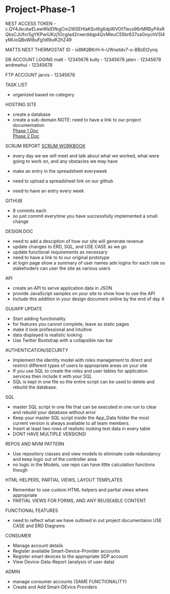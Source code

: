 # Project-Phase-1


NEST ACCESS TOKEN - c.QY4JkcdwELewWkIDfbgCm2WSEHlaKSvI6g6dpWVOf7levs96rMRByP4xRQksCJUfxrSgYKPwiUKzj1OcgIad2nxerddqp4QvMleuC55br637xaGnychVSl4yMUoQBoWI8uFg1dI9uiK2hZ49

MATTS NEST THERMOSTAT ID - is8MQBKrH-h-UWxetdv7-o-BBzEt2ynq

DB ACCOUNT LOGINS
matt  - 12345678
kully - 12345678
jalen - 12345678
andrewhui - 12345678

FTP ACCOUNT
jarvis - 12345678

TASK LIST
- organized based on category

HOSTING SITE
- create a database
- create a sub-domain
NOTE: need to have a link to our project documentation <br />
<a href="https://docs.google.com/document/d/1BG0bNsRnXf0A33e9JqfzS1bX-fSvMgQm82LkPoSp6oU/edit">Phase 1 Doc</a> <br />
<a href="https://drive.google.com/file/d/0B2Rf6NjOLm0STEVMM0k5NG9rT0U/view"> Phase 2 Doc</a>


SCRUM REPORT
<a href="https://docs.google.com/spreadsheets/d/13wK3IDOIXoELkOKrfKZqpV1CEgoW1tzqH1dYrdCpG3A/edit?invite=CKTu2IsH&ts=56aa5794"> SCRUM WORKBOOK </a>
- every day we we will meet and talk about what we worked,
  what were going to work on, and any obstacles we may have
- make an entry in the spreadsheet everyweek

- need to upload a spreadsheet link on our github 
- need to have an entry every week

GITHUB
- 8 commits each
- so just commit everytime you have successfully implemented a small change

DESIGN DOC
- need to add a desciption of how our site will generate revenue
- update changes to ERD, SQL, and USE CASE as we go
- update functional requirements as necessary
- need to have a link to to our original prototype
- at login page show a summary of user names adn logins for each role
  so stakehoders can user the site as various users
  

API
- create an API to serve application data in JSON
- provide JavaScript samples on your site to show how to use the API
- Include this addition in your design document online by the end of day 4

GUI/APP UPDATE
- Start adding functionality 
- for features you cannot complete, leave as static pages
- make it look professional and intuitive
- data displayed is realistic looking 
- Use Twitter Bootstrap with a collapsible nav bar


AUTHENTICATION/SECURITY
- Implement the identity model with roles management to direct and restrict different types of users to appropriate areas on your site
- If you use SQL to create the roles and user tables for application services then include it with your SQL
- SQL is kept in one file so the entire script can be used to delete and rebuild the database. 

SQL
- master SQL script in one file that can be executed in one run to clear and rebuild your database without error
- Keep your master SQL script inside the App_Data folder the most current version is always available to all team members.
- Insert at least two rows of realistic looking test data in every table
- DONT HAVE MULTIPLE VERSIONS!

REPOS AND MVM PATTERN
- Use repository classes and view models to eliminate code redundancy and keep logic out of the controller area
- no logic in the Models, use repo
  can have little calculation functions though
  
HTML HELPERS, PARTIAL VIEWS, LAYOUT TEMPLATES
- Remember to use custom HTML helpers and partial views where appropriate
- PARTIAL VIEWS FOR FORMS, AND ANY REUSEABLE CONTENT

FUNCTIONAL FEATURES
- need to reflect what we have outlined in out project documentaion USE CASE and ERD Diagrams

CONSUMER
- Manage account details
- Register available Smart-Device-Provider accounts
- Register smart devices to the appropriate SDP account
- View Device-Data-Report (analysis of user data)

ADMIN
- manage consumer accounts (SAME FUNCTIONALITY)
- Create and Add Smart-DEvice Providers
  

